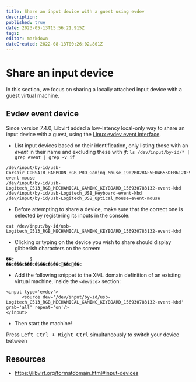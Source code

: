 ```yaml
---
title: Share an input device with a guest using evdev
description: 
published: true
date: 2023-05-13T15:56:21.915Z
tags: 
editor: markdown
dateCreated: 2022-08-13T00:26:02.801Z
---
```


# Share an input device

In this section, we focus on sharing a locally attached input device with a guest virtual machine.

## Evdev event device

Since version 7.4.0, Libvirt added a low-latency local-only way to share an input device with a guest, using the [Linux evdev event interface](https://www.kernel.org/doc/html/latest/input/input.html?highlight=evdev#evdev).

- List input devices based on their identification, only listing those with an *event* in their name and excluding these with *if*: `ls /dev/input/by-id/* | grep event | grep -v if`

```
/dev/input/by-id/usb-Corsair_CORSAIR_HARPOON_RGB_PRO_Gaming_Mouse_1902B02BAF5E04655DEB612AF5001C05-event-mouse
/dev/input/by-id/usb-Logitech_G513_RGB_MECHANICAL_GAMING_KEYBOARD_156930783132-event-kbd
/dev/input/by-id/usb-Logitech_USB_Keyboard-event-kbd
/dev/input/by-id/usb-Logitech_USB_Optical_Mouse-event-mouse
```

- Before attempting to share a device, make sure that the correct one is selected by registering its inputs in the console:

```
cat /dev/input/by-id/usb-Logitech_G513_RGB_MECHANICAL_GAMING_KEYBOARD_156930783132-event-kbd
```

- Clicking or typing on the device you wish to share should display gibberish characters on the screen:

```
��c      $
��c���c���c�$��c�$��c׏��c׏��c                                             
```    

- Add the following snippet to the XML domain definition of an existing virtual machine, inside the `<device>` section:

```
<input type='evdev'>
      <source dev='/dev/input/by-id/usb-Logitech_G513_RGB_MECHANICAL_GAMING_KEYBOARD_156930783132-event-kbd' grab='all' repeat='on'/>
</input>
```

- Then start the machine!

Press <kbd>Left Ctrl + Right Ctrl</kbd> simultaneously to switch your device between 


## Resources

* https://libvirt.org/formatdomain.html#input-devices

